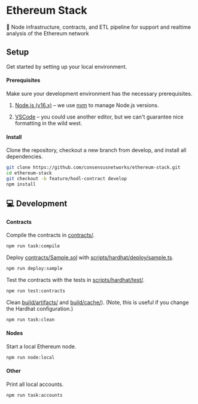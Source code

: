 # Ethereum Stack

💎 Node infrastructure, contracts, and ETL pipeline for support and realtime analysis of the Ethereum network

## Setup

Get started by setting up your local environment.

#### Prerequisites

Make sure your development environment has the necessary prerequisites.

1. [Node.js (v16.x)](https://nodejs.org/en/download/) – we use [nvm](https://github.com/nvm-sh/nvm) to manage Node.js versions.

2. [VSCode](https://code.visualstudio.com/) – you could use another editor, but we can't guarantee nice formatting in the wild west.

#### Install

Clone the repository, checkout a new branch from develop, and install all dependencies.

```zsh
git clone https://github.com/consensusnetworks/ethereum-stack.git
cd ethereum-stack
git checkout -b feature/hodl-contract develop
npm install
```

## 💻 Development

#### Contracts

Compile the contracts in [contracts/](contracts/).

```zsh
npm run task:compile
```

Deploy [contracts/Sample.sol](contracts/Sample.sol) with [scripts/hardhat/deploy/sample.ts](scripts/hardhat/deploy/sample.ts).

```zsh
npm run deploy:sample
```

Test the contracts with the tests in [scripts/hardhat/test/](scripts/hardhat/test/).

```zsh
npm run test:contracts
```

Clean [build/artifacts/](build/artifacts/) and [build/cache/](build/cache/)). (Note, this is useful if you change the Hardhat configuration.)

```zsh
npm run task:clean
```

#### Nodes

Start a local Ethereum node.

```zsh
npm run node:local
```

#### Other

Print all local accounts.

```zsh
npm run task:accounts
```